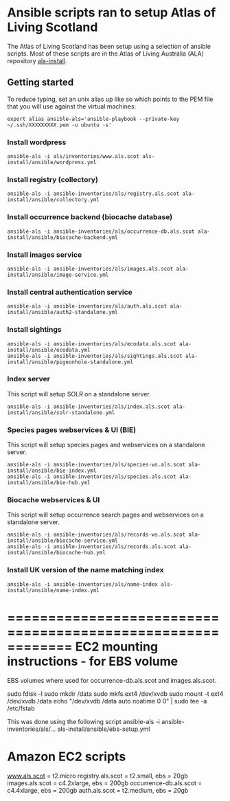 
# Ansible scripts ran to setup Atlas of Living Scotland

The Atlas of Living Scotland has been setup using a selection of ansible scripts.
Most of these scripts are in the Atlas of Living Australia (ALA) repository [ala-install](http://github.com/atlasoflivingaustralia/ala-install).


## Getting started

To reduce typing, set an unix alias up like so which points to the PEM file that you will use against the virtual machines:

```
export alias ansible-als='ansible-playbook --private-key ~/.ssh/XXXXXXXXX.pem -u ubuntu -s'
```

### Install wordpress

```
ansible-als -i als/inventories/www.als.scot als-install/ansible/wordpress.yml
```

### Install registry (collectory)

```
ansible-als -i ansible-inventories/als/registry.als.scot ala-install/ansible/collectory.yml
```

### Install occurrence backend (biocache database)

```
ansible-als -i ansible-inventories/als/occurrence-db.als.scot ala-install/ansible/biocache-backend.yml
```

### Install images service

```
ansible-als -i ansible-inventories/als/images.als.scot ala-install/ansible/image-service.yml
```

### Install central authentication service

```
ansible-als -i ansible-inventories/als/auth.als.scot ala-install/ansible/auth2-standalone.yml
```

### Install sightings
```
ansible-als -i ansible-inventories/als/ecodata.als.scot ala-install/ansible/ecodata.yml 
ansible-als -i ansible-inventories/als/sightings.als.scot ala-install/ansible/pigeonhole-standalone.yml 
```

### Index server

This script will setup SOLR on a standalone server.

```
ansible-als -i ansible-inventories/als/index.als.scot ala-install/ansible/solr-standalone.yml 
```

### Species pages webservices & UI (BIE)

This script will setup species pages and webservices on a standalone server.

```
ansible-als -i ansible-inventories/als/species-ws.als.scot ala-install/ansible/bie-index.yml 
ansible-als -i ansible-inventories/als/species.als.scot ala-install/ansible/bie-hub.yml 
```

### Biocache webservices & UI

This script will setup occurrence search pages and webservices on a standalone server.
```
ansible-als -i ansible-inventories/als/records-ws.als.scot ala-install/ansible/biocache-service.yml 
ansible-als -i ansible-inventories/als/records.als.scot ala-install/ansible/biocache-hub.yml 
```

### Install UK version of the name matching index
```
ansible-als -i ansible-inventories/als/name-index als-install/ansible/name-index.yml 
```

============================================================
EC2 mounting instructions - for EBS volume
============================================================

EBS volumes where used for occurrence-db.als.scot and images.als.scot.

sudo fdisk -l
sudo mkdir /data
sudo mkfs.ext4 /dev/xvdb
sudo mount -t ext4 /dev/xvdb /data
echo "/dev/xvdb /data auto noatime 0 0" | sudo tee -a /etc/fstab

This was done using the following script
ansible-als -i ansible-inventories/als/... als-install/ansible/ebs-setup.yml

Amazon EC2 scripts
==================

www.als.scot = t2.micro
registry.als.scot = t2.small, ebs = 20gb
images.als.scot = c4.2xlarge, ebs = 200gb
occurrence-db.als.scot = c4.4xlarge, ebs = 200gb
auth.als.scot = t2.medium, ebs = 20gb
